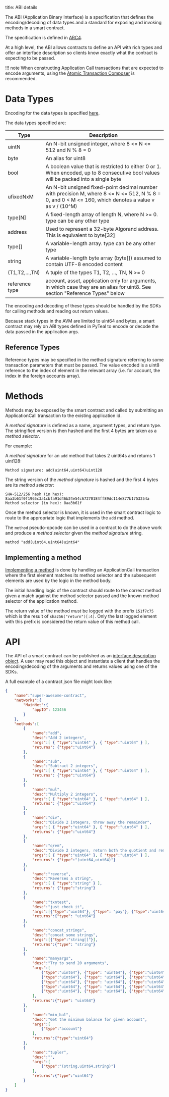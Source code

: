 title: ABI details


The ABI (Application Binary Interface) is a specification that defines the encoding/decoding of data types and a standard for exposing and invoking methods in a smart contract.

The specification is defined in [ARC4](https://github.com/algorandfoundation/ARCs/blob/main/ARCs/arc-0004.md).

At a high level, the ABI allows contracts to define an API with rich types and offer an interface description so clients know exactly what the contract is expecting to be passed. 

!!! note
    When constructing Application Call transactions that are expected to encode arguments, using the [Atomic Transaction Composer](../../../atc.md) is recommended.

# Data Types

Encoding for the data types is specified [here](https://github.com/algorandfoundation/ARCs/blob/main/ARCs/arc-0004.md#encoding).

The data types specified are:

| Type | Description | 
| ---- | ----------- |
|uintN| An N-bit unsigned integer, where 8 <= N <= 512 and N % 8 = 0|
|byte| An alias for uint8|
|bool| A boolean value that is restricted to either 0 or 1. When encoded, up to 8 consecutive bool values will be packed into a single byte|
|ufixedNxM| An N-bit unsigned fixed-point decimal number with precision M, where 8 <= N <= 512, N % 8 = 0, and 0 < M <= 160, which denotes a value v as v / (10^M)|
|type[N]| A fixed-length array of length N, where N >= 0. type can be any other type|
|address| Used to represent a 32-byte Algorand address. This is equivalent to byte[32]|
|type[]| A variable-length array. type can be any other type|
|string| A variable-length byte array (byte[]) assumed to contain UTF-8 encoded content|
|(T1,T2,...,TN)| A tuple of the types T1, T2, …, TN, N >= 0|
|reference type | account, asset, application only for arguments, in which case they are an alias for uint8. See section "Reference Types" below|

The encoding and decoding of these types should be handled by the SDKs for calling methods and reading out return values.  

Because stack types in the AVM are limited to uint64 and bytes, a smart contract may rely on ABI types defined in PyTeal to encode or decode the data passed in the application args. 

## Reference Types

Reference types may be specified in the method signature referring to some transaction parameters that must be passed.  The value encoded is a uint8 reference to the index of element in the relevant array (i.e. for account, the index in the foreign accounts array).


# Methods

Methods may be exposed by the smart contract and called by submitting an ApplicationCall transaction to the existing application id. 

A *method signature* is defined as a name, argument types, and return type. The stringified version is then hashed and the first 4 bytes are taken as a *method selector*.

For example:

A *method signature* for an `add` method that takes 2 uint64s and returns 1 uint128:
```
Method signature: add(uint64,uint64)uint128
```

The string version of the *method signature* is hashed and the first 4 bytes are its *method selector*:
```
SHA-512/256 hash (in hex): 8aa3b61f0f1965c3a1cbfa91d46b24e54c67270184ff89dc114e877b1753254a
Method selector (in hex): 8aa3b61f
```

Once the method selector is known, it is used in the smart contract logic to route to the appropriate logic that implements the `add` method. 

The `method` pseudo-opcode can be used in a contract to do the above work and produce a *method selector* given the *method signature* string.

```
method "add(uint64,uint64)uint64"
```

## Implementing a method

[Implementing a method](https://github.com/algorandfoundation/ARCs/blob/main/ARCs/arc-0004.md#implementing-a-method) is done by handling an ApplicationCall transaction where the first element matches its method selector and the subsequent elements are used by the logic in the method body.

The initial handling logic of the contract should route to the correct method given a match against the method selector passed and the known method selector of the application method.

The return value of the method _must_ be logged with the prefix `151f7c75` which is the result of `sha256("return")[:4]`.  Only the last logged element with this prefix is considered the return value of this method call.


# API

The API of a smart contract can be published as an [interface description object](https://github.com/algorandfoundation/ARCs/blob/main/ARCs/arc-0004.md#interface-description). A user may read this object and instantiate a client that handles the encoding/decoding of the arguments and returns values using one of the SDKs.


A full example of a contract json file might look like:
```json
{
    "name":"super-awesome-contract",
    "networks":{
        "MainNet":{
            "appID": 123456
        }
    },
    "methods":[
        {
            "name":"add",
            "desc":"Add 2 integers",
            "args":[ { "type":"uint64" }, { "type":"uint64" } ],
            "returns": {"type":"uint64"}
        },
        {
            "name":"sub",
            "desc":"Subtract 2 integers",
            "args":[ { "type":"uint64" }, { "type":"uint64" } ],
            "returns": {"type":"uint64"}
        },
        {
            "name":"mul",
            "desc":"Multiply 2 integers",
            "args":[ { "type":"uint64" }, { "type":"uint64" } ],
            "returns": {"type":"uint64"}
        },
        {
            "name":"div",
            "desc":"Divide 2 integers, throw away the remainder",
            "args":[ { "type":"uint64" }, { "type":"uint64" } ],
            "returns": {"type":"uint64"}
        },
        {
            "name":"qrem",
            "desc":"Divide 2 integers, return both the quotient and remainder",
            "args":[ { "type":"uint64" }, { "type":"uint64" } ],
            "returns": {"type":"(uint64,uint64)"}
        },
        {
            "name":"reverse",
            "desc":"Reverses a string",
            "args":[ { "type":"string" } ],
            "returns": {"type":"string"}
        },
        {
            "name":"txntest",
            "desc":"just check it",
            "args":[{"type":"uint64"}, {"type": "pay"}, {"type":"uint64"}],
            "returns":{"type": "uint64"}
        },
        {
            "name":"concat_strings",
            "desc":"concat some strings",
            "args":[{"type":"string[]"}],
            "returns":{"type": "string"}
        },
        {
            "name":"manyargs",
            "desc":"Try to send 20 arguments",
            "args":[
                {"type":"uint64"}, {"type": "uint64"}, {"type":"uint64"},{"type":"uint64"},
                {"type":"uint64"}, {"type": "uint64"}, {"type":"uint64"},{"type":"uint64"},
                {"type":"uint64"}, {"type": "uint64"}, {"type":"uint64"},{"type":"uint64"},
                {"type":"uint64"}, {"type": "uint64"}, {"type":"uint64"},{"type":"uint64"},
                {"type":"uint64"}, {"type": "uint64"}, {"type":"uint64"},{"type":"uint64"}
            ],
            "returns":{"type": "uint64"}
        },
        {
            "name":"min_bal",
            "desc":"Get the minimum balance for given account",
            "args":[
                {"type":"account"}
            ],
            "returns":{"type":"uint64"}
        },
        {
            "name":"tupler",
            "desc":"",
            "args":[
                {"type":"(string,uint64,string)"}
            ],
            "returns":{"type":"uint64"}
        }
    ]
}
```
